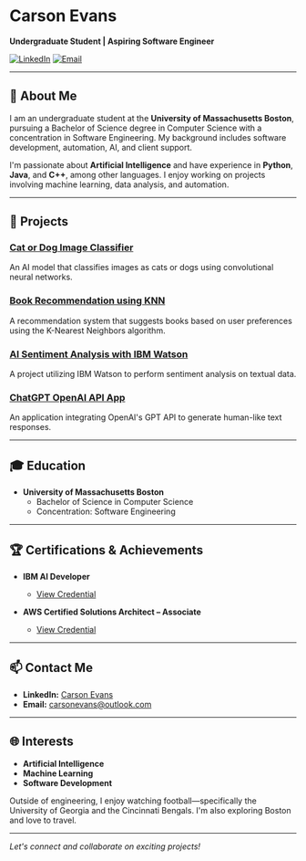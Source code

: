 # Carson Evans

**Undergraduate Student | Aspiring Software Engineer**

[![LinkedIn](https://img.shields.io/badge/LinkedIn-Profile-blue?logo=linkedin)](https://www.linkedin.com/in/carson-evans42/)
[![Email](https://img.shields.io/badge/Email-carsonevans%40outlook.com-informational?logo=microsoft-outlook)](mailto:carsonevans@outlook.com)

---

## 👋 About Me

I am an undergraduate student at the **University of Massachusetts Boston**, pursuing a Bachelor of Science degree in Computer Science with a concentration in Software Engineering. My background includes software development, automation, AI, and client support.

I'm passionate about **Artificial Intelligence** and have experience in **Python**, **Java**, and **C++**, among other languages. I enjoy working on projects involving machine learning, data analysis, and automation.

---

## 💼 Projects

### [Cat or Dog Image Classifier](https://github.com/carson-evans/cat-dog-classifier)
An AI model that classifies images as cats or dogs using convolutional neural networks.

### [Book Recommendation using KNN](https://github.com/carson-evans/book-recommendation-knn)
A recommendation system that suggests books based on user preferences using the K-Nearest Neighbors algorithm.

### [AI Sentiment Analysis with IBM Watson](https://github.com/carson-evans/AI-Sentiment-Analysis-IBM-Watson)
A project utilizing IBM Watson to perform sentiment analysis on textual data.

### [ChatGPT OpenAI API App](https://github.com/carson-evans/GPT-API)
An application integrating OpenAI's GPT API to generate human-like text responses.

---

## 🎓 Education

- **University of Massachusetts Boston**
  - Bachelor of Science in Computer Science
  - Concentration: Software Engineering

---

## 🏆 Certifications & Achievements

- **IBM AI Developer**
  - [View Credential](https://www.coursera.org/account/accomplishments/specialization/PYGW2FZ6AQSC)

- **AWS Certified Solutions Architect – Associate**
  - [View Credential](https://www.credly.com/badges/59b87b7b-bf7d-4f19-8672-28c52299f2a4/linked_in_profile)

---

## 📫 Contact Me

- **LinkedIn:** [Carson Evans](https://www.linkedin.com/in/carson-evans42/)
- **Email:** [carsonevans@outlook.com](mailto:carsonevans@outlook.com)

---

## 🌐 Interests

- **Artificial Intelligence**
- **Machine Learning**
- **Software Development**

Outside of engineering, I enjoy watching football—specifically the University of Georgia and the Cincinnati Bengals. I'm also exploring Boston and love to travel.

---

*Let's connect and collaborate on exciting projects!*
